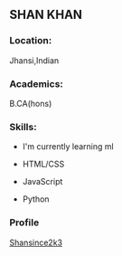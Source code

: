 ## SHAN KHAN 

### Location:

Jhansi,Indian

### Academics:

B.CA(hons)

### Skills:

- I'm currently learning ml 

- HTML/CSS

- JavaScript

- Python


### Profile

[Shansince2k3](https://github.com/Shansince2k3)
